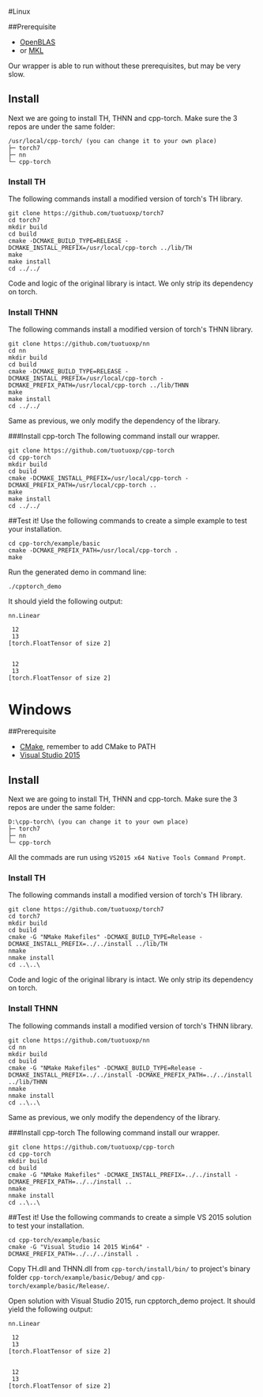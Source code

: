 #Linux

##Prerequisite
- [OpenBLAS](http://www.openblas.net/)
- or [MKL](https://software.intel.com/en-us/intel-mkl)

Our wrapper is able to run without these prerequisites, but may be very slow.

## Install
Next we are going to install TH, THNN and cpp-torch. Make sure the 3 repos are under the same folder:
```
/usr/local/cpp-torch/ (you can change it to your own place)
├─ torch7
├─ nn
└─ cpp-torch
```

### Install TH
The following commands install a modified version of torch's TH library.
```
git clone https://github.com/tuotuoxp/torch7
cd torch7
mkdir build
cd build
cmake -DCMAKE_BUILD_TYPE=RELEASE -DCMAKE_INSTALL_PREFIX=/usr/local/cpp-torch ../lib/TH
make
make install
cd ../../
```
Code and logic of the original library is intact. We only strip its dependency on torch.

### Install THNN
The following commands install a modified version of torch's THNN library.
```
git clone https://github.com/tuotuoxp/nn
cd nn
mkdir build
cd build
cmake -DCMAKE_BUILD_TYPE=RELEASE -DCMAKE_INSTALL_PREFIX=/usr/local/cpp-torch -DCMAKE_PREFIX_PATH=/usr/local/cpp-torch ../lib/THNN
make
make install
cd ../../
```
Same as previous, we only modify the dependency of the library.

###Install cpp-torch
The following command install our wrapper.
```
git clone https://github.com/tuotuoxp/cpp-torch
cd cpp-torch
mkdir build
cd build
cmake -DCMAKE_INSTALL_PREFIX=/usr/local/cpp-torch -DCMAKE_PREFIX_PATH=/usr/local/cpp-torch ..
make
make install
cd ../../
```

##Test it!
Use the following commands to create a simple example to test your installation.
```
cd cpp-torch/example/basic
cmake -DCMAKE_PREFIX_PATH=/usr/local/cpp-torch .
make
```
Run the generated demo in command line:
```
./cpptorch_demo
```
It should yield the following output:
```
nn.Linear

 12
 13
[torch.FloatTensor of size 2]


 12
 13
[torch.FloatTensor of size 2]
```
# Windows
##Prerequisite
- [CMake](https://cmake.org/), remember to add CMake to PATH
- [Visual Studio 2015](https://www.visualstudio.com/downloads/)

## Install
Next we are going to install TH, THNN and cpp-torch. Make sure the 3 repos are under the same folder:
```
D:\cpp-torch\ (you can change it to your own place)
├─ torch7
├─ nn
└─ cpp-torch
```
All the commads are run using `VS2015 x64 Native Tools Command Prompt`.

### Install TH
The following commands install a modified version of torch's TH library.
```
git clone https://github.com/tuotuoxp/torch7
cd torch7
mkdir build
cd build
cmake -G "NMake Makefiles" -DCMAKE_BUILD_TYPE=Release -DCMAKE_INSTALL_PREFIX=../../install ../lib/TH
nmake
nmake install
cd ..\..\
```
Code and logic of the original library is intact. We only strip its dependency on torch.

### Install THNN
The following commands install a modified version of torch's THNN library.
```
git clone https://github.com/tuotuoxp/nn
cd nn
mkdir build
cd build
cmake -G "NMake Makefiles" -DCMAKE_BUILD_TYPE=Release -DCMAKE_INSTALL_PREFIX=../../install -DCMAKE_PREFIX_PATH=../../install ../lib/THNN
nmake
nmake install
cd ..\..\
```
Same as previous, we only modify the dependency of the library.

###Install cpp-torch
The following command install our wrapper.
```
git clone https://github.com/tuotuoxp/cpp-torch
cd cpp-torch
mkdir build
cd build
cmake -G "NMake Makefiles" -DCMAKE_INSTALL_PREFIX=../../install -DCMAKE_PREFIX_PATH=../../install ..
nmake
nmake install
cd ..\..\
```

##Test it!
Use the following commands to create a simple VS 2015 solution to test your installation.
```
cd cpp-torch/example/basic
cmake -G "Visual Studio 14 2015 Win64" -DCMAKE_PREFIX_PATH=../../../install .
```

Copy TH.dll and THNN.dll from `cpp-torch/install/bin/` to project's binary folder `cpp-torch/example/basic/Debug/` and `cpp-torch/example/basic/Release/`.

Open solution with Visual Studio 2015, run cpptorch_demo project. It should yield the following output:
```
nn.Linear

 12
 13
[torch.FloatTensor of size 2]


 12
 13
[torch.FloatTensor of size 2]
```
